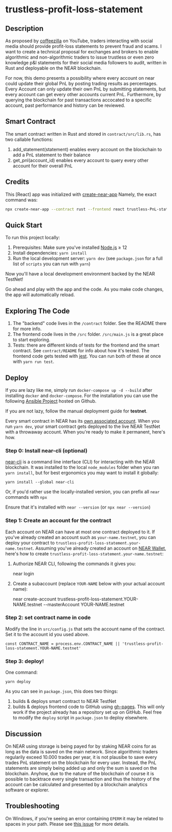 # trustless-profit-loss-statement

## Description

As proposed by [coffeezilla](https://www.youtube.com/channel/UCFQMnBA3CS502aghlcr0_aw) on YouTube, 
traders interacting with social media should provide profit-loss statements to prevent fraud and scams.
I want to create a technical proposal for exchanges and brokers to enable algorithmic and non-algorithmic traders to issue trustless or even zero knowledge p&l statements for their social media followers to audit, written in Rust and deployable on the NEAR blockchain.

For now, this demo presents a possibility where every account on near could update their global PnL by posting trading results as percentages. Every Account can only update their own PnL by submitting statements, but every account can get every other accounts current PnL. Furthermore, by querying the blockchain for past transactions accocated to a specific account, past performance and history can be reviewed.

## Smart Contract

The smart contract written in Rust and stored in ``contract/src/lib.rs``, has two callable functions:
1.  add_statement(statement) enables every account on the blockchain to add a PnL statement to their balance
2.  get_pnl(account_id) enables every account to query every other account for their overall PnL


## Credits

This [React] app was initialized with [create-near-app]
Namely, the exact command was:

```bash
npx create-near-app --contract rust --frontend react trustless-PnL-statement
```

## Quick Start

To run this project locally:

1. Prerequisites: Make sure you've installed [Node.js] ≥ 12
2. Install dependencies: `yarn install`
3. Run the local development server: `yarn dev` (see `package.json` for a
   full list of `scripts` you can run with `yarn`)

Now you'll have a local development environment backed by the NEAR TestNet!

Go ahead and play with the app and the code. As you make code changes, the app will automatically reload.


## Exploring The Code

1. The "backend" code lives in the `/contract` folder. See the README there for
   more info.
2. The frontend code lives in the `/src` folder. `/src/main.js` is a great
   place to start exploring.
3. Tests: there are different kinds of tests for the frontend and the smart
   contract. See `contract/README` for info about how it's tested. The frontend
   code gets tested with [jest]. You can run both of these at once with `yarn
   run test`.


## Deploy

If you are lazy like me, simply run ``docker-compose up -d --build`` after installing ``docker`` and ``docker-compose``.
For the installation you can use the following [Ansible Project]('https://github.com/joengelh/ansible-kvm') hosted on Github.

If you are not lazy, follow the manual deployment guide for **testnet**.

Every smart contract in NEAR has its [own associated account][NEAR accounts]. When you run `yarn dev`, your smart contract gets deployed to the live NEAR TestNet with a throwaway account. When you're ready to make it permanent, here's how.

### Step 0: Install near-cli (optional)

[near-cli] is a command line interface (CLI) for interacting with the NEAR blockchain. It was installed to the local `node_modules` folder when you ran `yarn install`, but for best ergonomics you may want to install it globally:

    yarn install --global near-cli

Or, if you'd rather use the locally-installed version, you can prefix all `near` commands with `npx`

Ensure that it's installed with `near --version` (or `npx near --version`)


### Step 1: Create an account for the contract

Each account on NEAR can have at most one contract deployed to it. If you've already created an account such as `your-name.testnet`, you can deploy your contract to `trustless-profit-loss-statement.your-name.testnet`. Assuming you've already created an account on [NEAR Wallet], here's how to create `trustless-profit-loss-statement.your-name.testnet`:

1. Authorize NEAR CLI, following the commands it gives you:

      near login

2. Create a subaccount (replace `YOUR-NAME` below with your actual account name):

      near create-account trustless-profit-loss-statement.YOUR-NAME.testnet --masterAccount YOUR-NAME.testnet


### Step 2: set contract name in code

Modify the line in `src/config.js` that sets the account name of the contract. Set it to the account id you used above.

    const CONTRACT_NAME = process.env.CONTRACT_NAME || 'trustless-profit-loss-statement.YOUR-NAME.testnet'


### Step 3: deploy!

One command:

    yarn deploy

As you can see in `package.json`, this does two things:

1. builds & deploys smart contract to NEAR TestNet
2. builds & deploys frontend code to GitHub using [gh-pages]. This will only work if the project already has a repository set up on GitHub. Feel free to modify the `deploy` script in `package.json` to deploy elsewhere.

## Discussion

On NEAR using storage is being payed for by staking NEAR coins for as long as the data is saved on the main network. Since algorithmic traders regularily exceed 10.000 trades per year, it is not plausibe to save every trades PnL statement on the blockchain for every user. Instead, the PnL statements are simply being added up and only the sum is saved on the blockchain.
Anyhow, due to the nature of the blockchain of course it is possible to backtrace every single transaction and thus the history of the account can be calculated and presented by a blockchain analytics software or explorer.

## Troubleshooting

On Windows, if you're seeing an error containing `EPERM` it may be related to spaces in your path. Please see [this issue](https://github.com/zkat/npx/issues/209) for more details.


  [Vue]: https://vuejs.org/
  [create-near-app]: https://github.com/near/create-near-app
  [Node.js]: https://nodejs.org/en/download/package-manager/
  [jest]: https://jestjs.io/
  [NEAR accounts]: https://docs.near.org/docs/concepts/account
  [NEAR Wallet]: https://wallet.testnet.near.org/
  [near-cli]: https://github.com/near/near-cli
  [gh-pages]: https://github.com/tschaub/gh-pages
